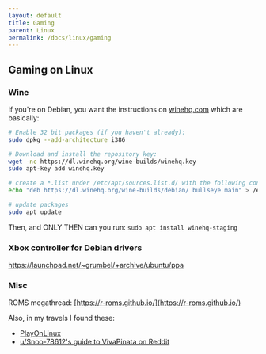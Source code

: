 ```yaml
---
layout: default
title: Gaming
parent: Linux
permalink: /docs/linux/gaming
---
```


## Gaming on Linux

### Wine
If you're on Debian, you want the instructions on [winehq.com](https://wiki.winehq.org/Debian) which are basically:


```bash
# Enable 32 bit packages (if you haven't already): 
sudo dpkg --add-architecture i386

# Download and install the repository key: 
wget -nc https://dl.winehq.org/wine-builds/winehq.key
sudo apt-key add winehq.key

# create a *.list under /etc/apt/sources.list.d/ with the following content in this case for Debian bullseye
echo "deb https://dl.winehq.org/wine-builds/debian/ bullseye main" > /etc/apt/sources.list.d/wine.list

# update packages
sudo apt update
```

Then, and ONLY THEN can you run: `sudo apt install winehq-staging`

### Xbox controller for Debian drivers
https://launchpad.net/~grumbel/+archive/ubuntu/ppa

### Misc
ROMS megathread: [https://r-roms.github.io/](https://r-roms.github.io/)

Also, in my travels I found these:
- [PlayOnLinux](https://www.playonlinux.com/)
- [u/Snoo-78612's guide to VivaPinata on Reddit](https://www.reddit.com/r/VivaPinata/comments/jke4er/viva_pinata_gnulinux_installation_guide/)
